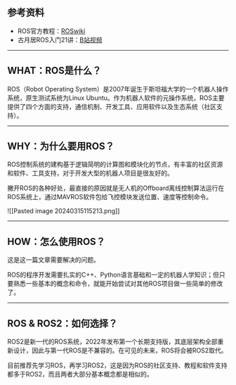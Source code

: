 ## 参考资料

+ ROS官方教程：[ROSwiki](http://wiki.ros.org/ROS/Tutorials)
+ 古月居ROS入门21讲：[B站视频](https://www.bilibili.com/video/BV1zt411G7Vn/?vd_source=d208713af4296ed6230d640d411a0ebf)


---
## WHAT：ROS是什么？

ROS（Robot Operating System）是2007年诞生于斯坦福大学的一个机器人操作系统，原生测试系统为Linux Ubuntu。作为机器人软件的元操作系统，ROS主要提供了四个方面的支持，通信机制、开发工具、应用软件以及生态系统（社区支持）。

---
## WHY：为什么要用ROS？

ROS控制系统的建构基于逻辑简明的计算图和模块化的节点，有丰富的社区资源和软件、工具支持，对于开发大型的机器人项目是很友好的。

撇开ROS的各种好处，最直接的原因就是无人机的Offboard离线控制算法运行在ROS系统上，通过MAVROS软件包给飞控模块发送位置、速度等控制命令。

![[Pasted image 20240315115213.png]]

---
## HOW：怎么使用ROS？

这是这一篇文章需要解决的问题。

ROS的程序开发需要扎实的C++、Python语言基础和一定的机器人学知识；但只要熟悉一些基本的概念和命令，就能开始尝试对其他ROS项目做一些简单的修改了。

---
## ROS & ROS2：如何选择？

ROS2是新一代的ROS系统，2022年发布第一个长期支持版，其底层架构全部重新设计，因此与第一代ROS是不兼容的。在可见的未来，ROS将会被ROS2取代。

目前推荐先学习ROS，再学习ROS2，这是因为ROS的社区支持、教程和软件支持都多于ROS2，而且两者大部分基本概念都是相似的。